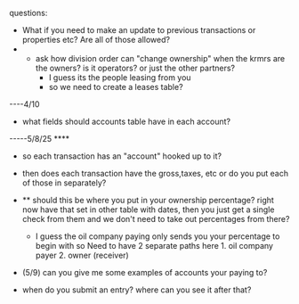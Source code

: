 questions:

- What if you need to make an update to previous transactions or properties etc? Are all of those allowed?
- - ask how division order can "change ownership" when the krmrs are the owners? is it operators? or just the other partners?
    - I guess its the people leasing from you
    - so we need to create a leases table?

----4/10

- what fields should accounts table have in each account?

-----5/8/25 \*\*\*\*

- so each transaction has an "account" hooked up to it?
- then does each transaction have the gross,taxes, etc or do you put each of those in separately?
- \*\* should this be where you put in your ownership percentage? right now have that set in other table with dates, then you just get a single check from them and we don't need to take out percentages from there?

  - I guess the oil company paying only sends you your percentage to begin with so Need to have 2 separate paths here 1. oil company payer 2. owner (receiver)

- (5/9) can you give me some examples of accounts your paying to?
- when do you submit an entry? where can you see it after that?
